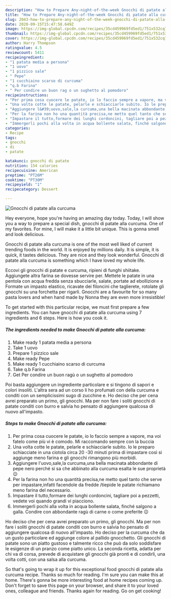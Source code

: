 ```yaml
---
description: "How to Prepare Any-night-of-the-week Gnocchi di patate alla curcuma"
title: "How to Prepare Any-night-of-the-week Gnocchi di patate alla curcuma"
slug: 2043-how-to-prepare-any-night-of-the-week-gnocchi-di-patate-alla-curcuma
date: 2020-09-15T15:47:58.649Z
image: https://img-global.cpcdn.com/recipes/35cd459969fd5ed1/751x532cq70/gnocchi-di-patate-alla-curcuma-recipe-main-photo.jpg
thumbnail: https://img-global.cpcdn.com/recipes/35cd459969fd5ed1/751x532cq70/gnocchi-di-patate-alla-curcuma-recipe-main-photo.jpg
cover: https://img-global.cpcdn.com/recipes/35cd459969fd5ed1/751x532cq70/gnocchi-di-patate-alla-curcuma-recipe-main-photo.jpg
author: Harry Thompson
ratingvalue: 4.5
reviewcount: 5411
recipeingredient:
- "1 patata media a persona"
- "1 uovo"
- "1 pizzico sale"
- " Pepe"
- "1 cucchiaino scarso di curcuma"
- "q.b Farina"
- " Per condire un buon rag o un sughetto al pomodoro"
recipeinstructions:
- "Per prima cosa cuocere le patate, io lo faccio sempre a vapore, ma voi fatelo come più vi è comodo. Mi raccomando sempre con la buccia"
- "Una volta cotte le patate, pelarle e schiacciarle subito. Io le preparo schiacciate in una ciotola circa 20 -30 minuti prima di impastare così si aggiunge meno farina e gli gnocchi rimangono più morbidi."
- "Aggiungere l&#39;uovo,sale,la curcuma,una bella macinata abbondante di pepe nero perché si sa che abbinato alla curcuma esalta le sue proprietà 😉"
- "Per la farina non ho una quantità precisa,ne metto quel tanto che serve per impastare,infatti facendole da fredde /tiepide le patate richiamano meno farina del necessario."
- "Impastare il tutto,formare dei lunghi cordoncini, tagliare poi a pezzetti, vedete voi quando grandi vi piacciono."
- "Immergerli pochi alla volta in acqua bollente salata, finché salgono a galla. Condire con abbondante ragù di carne o come preferite 😉"
categories:
- Recipe
tags:
- gnocchi
- di
- patate

katakunci: gnocchi di patate 
nutrition: 154 calories
recipecuisine: American
preptime: "PT26M"
cooktime: "PT30M"
recipeyield: "1"
recipecategory: Dessert

---
```



![Gnocchi di patate alla curcuma](https://img-global.cpcdn.com/recipes/35cd459969fd5ed1/751x532cq70/gnocchi-di-patate-alla-curcuma-recipe-main-photo.jpg)

Hey everyone, hope you're having an amazing day today. Today, I will show you a way to prepare a special dish, gnocchi di patate alla curcuma. One of my favorites. For mine, I will make it a little bit unique. This is gonna smell and look delicious.

Gnocchi di patate alla curcuma is one of the most well liked of current trending foods in the world. It is enjoyed by millions daily. It is simple, it is quick, it tastes delicious. They are nice and they look wonderful. Gnocchi di patate alla curcuma is something which I have loved my whole life.

Eccovi gli gnocchi di patate e curcuma, ripieni di funghi shiitake. Aggiungete altra farina se dovesse servire per. Mettete le patate in una pentola con acqua fredda senza sbucciarle, salate, portate ad ebollizione e Formate un impasto elastico, ricavate dei filoncini che taglierete, rotolate gli gnocchi su una forchetta per rigarli. Gnocchi are a favourite for so many pasta lovers and when hand made by Nonna they are even more irresistible!


To get started with this particular recipe, we must first prepare a few ingredients. You can have gnocchi di patate alla curcuma using 7 ingredients and 6 steps. Here is how you cook it.

<!--inarticleads1-->

##### The ingredients needed to make Gnocchi di patate alla curcuma:

1. Make ready 1 patata media a persona
1. Take 1 uovo
1. Prepare 1 pizzico sale
1. Make ready  Pepe
1. Make ready 1 cucchiaino scarso di curcuma
1. Take q.b Farina
1. Get  Per condire un buon ragù o un sughetto al pomodoro


Poi basta aggiungere un ingrediente particolare e si tingono di sapori e colori insoliti. L&#39;altra sera ad un corso li ho profumati con della curcuma e conditi con un semplicissimi sugo di zucchine e. Ho deciso che per cena avrei preparato un primo, gli gnocchi. Ma per non fare i soliti gnocchi di patate conditi con burro e salvia ho pensato di aggiungere qualcosa di nuovo all&#39;impasto. 

<!--inarticleads2-->

##### Steps to make Gnocchi di patate alla curcuma:

1. Per prima cosa cuocere le patate, io lo faccio sempre a vapore, ma voi fatelo come più vi è comodo. Mi raccomando sempre con la buccia
1. Una volta cotte le patate, pelarle e schiacciarle subito. Io le preparo schiacciate in una ciotola circa 20 -30 minuti prima di impastare così si aggiunge meno farina e gli gnocchi rimangono più morbidi.
1. Aggiungere l&#39;uovo,sale,la curcuma,una bella macinata abbondante di pepe nero perché si sa che abbinato alla curcuma esalta le sue proprietà 😉
1. Per la farina non ho una quantità precisa,ne metto quel tanto che serve per impastare,infatti facendole da fredde /tiepide le patate richiamano meno farina del necessario.
1. Impastare il tutto,formare dei lunghi cordoncini, tagliare poi a pezzetti, vedete voi quando grandi vi piacciono.
1. Immergerli pochi alla volta in acqua bollente salata, finché salgono a galla. Condire con abbondante ragù di carne o come preferite 😉


Ho deciso che per cena avrei preparato un primo, gli gnocchi. Ma per non fare i soliti gnocchi di patate conditi con burro e salvia ho pensato di aggiungere qualcosa di nuovo all&#39;impasto. Ho deciso per la curcuma che da un gusto particolare ed aggiunge colore al pallido gnocchetto. Gli gnocchi di patate sono un piatto gustoso e talmente ricco che può da solo soddisfare le esigenze di un pranzo come piatto unico. La seconda ricetta, adatta per chi va di corsa, prevede di acquistare gli gnocchi già pronti e di condirli, una volta cotti, con una salsa alla curcuma. 

So that's going to wrap it up for this exceptional food gnocchi di patate alla curcuma recipe. Thanks so much for reading. I'm sure you can make this at home. There's gonna be more interesting food at home recipes coming up. Don't forget to save this page on your browser, and share it to your loved ones, colleague and friends. Thanks again for reading. Go on get cooking!
